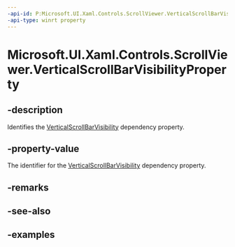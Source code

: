 ```yaml
---
-api-id: P:Microsoft.UI.Xaml.Controls.ScrollViewer.VerticalScrollBarVisibilityProperty
-api-type: winrt property
---
```


# Microsoft.UI.Xaml.Controls.ScrollViewer.VerticalScrollBarVisibilityProperty

<!--
public static Windows.UI.Xaml.DependencyProperty VerticalScrollBarVisibilityProperty { get; }
-->

## -description

Identifies the [VerticalScrollBarVisibility](scrollviewer_verticalscrollbarvisibility.md) dependency property.

## -property-value

The identifier for the [VerticalScrollBarVisibility](scrollviewer_verticalscrollbarvisibility.md) dependency property.

## -remarks

## -see-also

## -examples

